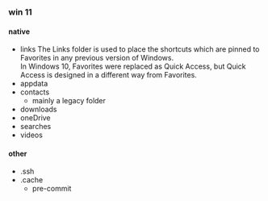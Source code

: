 ### win 11
#### native
- links
	The Links folder is used to place the shortcuts which are pinned to Favorites in any previous version of Windows.  
	In Windows 10, Favorites were replaced as Quick Access, but Quick Access is designed in a different way from Favorites.
- appdata
- contacts
	- mainly a legacy folder
- downloads
- oneDrive
- searches
- videos

#### other
- .ssh
- .cache
	- pre-commit
